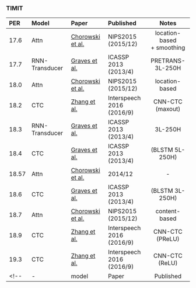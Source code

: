 ### TIMIT
| PER | Model | Paper | Published | Notes |
| :-- | :---- | :---- | :-------- | :---: |
| 17.6 | Attn | [Chorowski et al.](https://papers.nips.cc/paper/5847-attention-based-models-for-speech-recognition.pdf) | NIPS2015 <br> (2015/12) | location-based <br> + smoothing |
| 17.7 | RNN-Transducer | [Graves et al.](https://arxiv.org/abs/1303.5778) | ICASSP 2013 <br> (2013/4) | PRETRANS-3L-250H |
| 18.0 | Attn | [Chorowski et al.](https://papers.nips.cc/paper/5847-attention-based-models-for-speech-recognition.pdf) | NIPS2015 <br> (2015/12) | location-based |
| 18.2 | CTC | [Zhang et al.](http://www.isca-speech.org/archive/Interspeech_2016/pdfs/1446.PDF) | Interspeech 2016 <br> (2016/9) | CNN-CTC (maxout) |
| 18.3 | RNN-Transducer | [Graves et al.](https://arxiv.org/abs/1303.5778) | ICASSP 2013 <br> (2013/4) | 3L-250H |
| 18.4 | CTC | [Graves et al.](https://arxiv.org/abs/1303.5778)  | ICASSP 2013 <br> (2013/4) | (BLSTM 5L-250H) |
| 18.57 | Attn | [Chorowski et al.](https://arxiv.org/abs/1412.1602)  | 2014/12 | - |
| 18.6 | CTC | [Graves et al.](https://arxiv.org/abs/1303.5778)  | ICASSP 2013 <br> (2013/4) | (BLSTM 3L-250H) |
| 18.7 | Attn | [Chorowski et al.](https://papers.nips.cc/paper/5847-attention-based-models-for-speech-recognition.pdf) | NIPS2015 <br> (2015/12) | content-based |
| 18.9 | CTC | [Zhang et al.](http://www.isca-speech.org/archive/Interspeech_2016/pdfs/1446.PDF) | Interspeech 2016 <br> (2016/9) | CNN-CTC (PReLU) |
| 19.3 | CTC | [Zhang et al.](http://www.isca-speech.org/archive/Interspeech_2016/pdfs/1446.PDF) | Interspeech 2016 <br> (2016/9) | CNN-CTC (ReLU) |
<!-- | - | model | Paper | Published | Notes | -->
